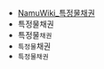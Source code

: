 - [NamuWiki_특정물채권](https://namu.wiki/w/%ED%8A%B9%EC%A0%95%EB%AC%BC%EC%B1%84%EA%B6%8C)
- 특정물채권
- 특정물`채권`
- `특정물`채권
- `특정물채권`
